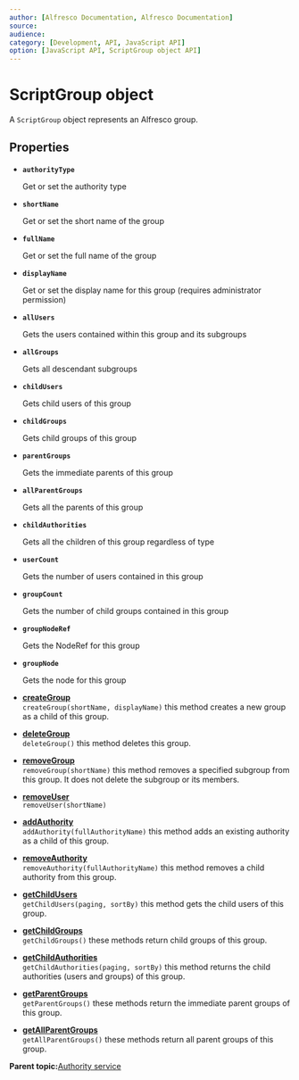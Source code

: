 ```yaml
---
author: [Alfresco Documentation, Alfresco Documentation]
source: 
audience: 
category: [Development, API, JavaScript API]
option: [JavaScript API, ScriptGroup object API]
---
```


# ScriptGroup object

A `ScriptGroup` object represents an Alfresco group.

## Properties

-   **`authorityType`**

    Get or set the authority type

-   **`shortName`**

    Get or set the short name of the group

-   **`fullName`**

    Get or set the full name of the group

-   **`displayName`**

    Get or set the display name for this group \(requires administrator permission\)

-   **`allUsers`**

    Gets the users contained within this group and its subgroups

-   **`allGroups`**

    Gets all descendant subgroups

-   **`childUsers`**

    Gets child users of this group

-   **`childGroups`**

    Gets child groups of this group

-   **`parentGroups`**

    Gets the immediate parents of this group

-   **`allParentGroups`**

    Gets all the parents of this group

-   **`childAuthorities`**

    Gets all the children of this group regardless of type

-   **`userCount`**

    Gets the number of users contained in this group

-   **`groupCount`**

    Gets the number of child groups contained in this group

-   **`groupNodeRef`**

    Gets the NodeRef for this group

-   **`groupNode`**

    Gets the node for this group


-   **[createGroup](../references/API-JS-ScriptGroup-createGroup.md)**  
`createGroup(shortName, displayName)` this method creates a new group as a child of this group.
-   **[deleteGroup](../references/API-JS-ScriptGroup-deleteGroup.md)**  
`deleteGroup()` this method deletes this group.
-   **[removeGroup](../references/API-JS-ScriptGroup-removeGroup.md)**  
`removeGroup(shortName)` this method removes a specified subgroup from this group. It does not delete the subgroup or its members.
-   **[removeUser](../references/API-JS-ScriptGroup-removeUser.md)**  
`removeUser(shortName)`
-   **[addAuthority](../references/API-JS-ScriptGroup-addAuthority.md)**  
`addAuthority(fullAuthorityName)` this method adds an existing authority as a child of this group.
-   **[removeAuthority](../references/API-JS-ScriptGroup-removeAuthority.md)**  
`removeAuthority(fullAuthorityName)` this method removes a child authority from this group.
-   **[getChildUsers](../references/API-JS-ScriptGroup-getChildUsers.md)**  
`getChildUsers(paging, sortBy)` this method gets the child users of this group.
-   **[getChildGroups](../references/API-JS-ScriptGroup-getChildGroups.md)**  
`getChildGroups()` these methods return child groups of this group.
-   **[getChildAuthorities](../references/API-JS-ScriptGroup-getChildAuthorities.md)**  
`getChildAuthorities(paging, sortBy)` this method returns the child authorities \(users and groups\) of this group.
-   **[getParentGroups](../references/API-JS-ScriptGroup-getParentGroups.md)**  
`getParentGroups()` these methods return the immediate parent groups of this group.
-   **[getAllParentGroups](../references/API-JS-ScriptGroup-getAllParentGroups.md)**  
`getAllParentGroups()` these methods return all parent groups of this group.

**Parent topic:**[Authority service](../references/API-JS-AuthorityService.md)

